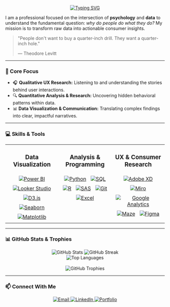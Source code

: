 <p align="center">
  <a href="https://git.io/typing-svg"><img src="https://readme-typing-svg.demolab.com?font=JetBrains+Mono&size=32&duration=3000&pause=1000&color=79D1A9&center=true&vCenter=true&width=550&lines=Consumer+Insight+Analyst;Data-Driven+UX+Researcher;Turning+Data+Into+Stories" alt="Typing SVG" /></a>
</p>

I am a professional focused on the intersection of **psychology** and **data** to understand the fundamental question: *why do people do what they do?* My mission is to transform raw data into actionable consumer insights.

> "People don't want to buy a quarter-inch drill. They want a quarter-inch hole."
>
> — Theodore Levitt

---

### 🎯 Core Focus
* 🎧 **Qualitative UX Research:** Listening to and understanding the stories behind user interactions.
* 🔍 **Quantitative Analysis & Research:** Uncovering hidden behavioral patterns within data.
* 📊 **Data Visualization & Communication:** Translating complex findings into clear, impactful narratives.

---

### 💻 Skills & Tools

<table width="100%">
  <tr>
    <td width="33%" valign="top">
      <h3 align="center">Data Visualization</h3>
      <div align="center">
        <a href="https://powerbi.microsoft.com/" target="_blank"><img style="margin: 5px;" src="https://img.shields.io/badge/Power%20BI-F2C811?style=for-the-badge&logo=powerbi&logoColor=black" alt="Power BI"/></a>
        <a href="https://lookerstudio.google.com/" target="_blank"><img style="margin: 5px;" src="https://img.shields.io/badge/Looker%20Studio-4285F4?style=for-the-badge&logo=googledatastudio&logoColor=white" alt="Looker Studio"/></a>
        <a href="https://d3js.org/" target="_blank"><img style="margin: 5px;" src="https://img.shields.io/badge/D3.js-F9A03C?style=for-the-badge&logo=d3.js&logoColor=white" alt="D3.js"/></a>
        <a href="https://seaborn.pydata.org/" target="_blank"><img style="margin: 5px;" src="https://img.shields.io/badge/Seaborn-3776AB?style=for-the-badge&logo=python&logoColor=white" alt="Seaborn"/></a>
        <a href="https://matplotlib.org/" target="_blank"><img style="margin: 5px;" src="https://img.shields.io/badge/Matplotlib-11557C?style=for-the-badge&logo=matplotlib&logoColor=white" alt="Matplotlib"/></a>
      </div>
    </td>
    <td width="33%" valign="top">
      <h3 align="center">Analysis & Programming</h3>
      <div align="center">
        <a href="https://www.python.org/" target="_blank"><img style="margin: 5px;" src="https://img.shields.io/badge/Python-3776AB?style=for-the-badge&logo=python&logoColor=white" alt="Python"/></a>
        <a href="https://www.mysql.com/" target="_blank"><img style="margin: 5px;" src="https://img.shields.io/badge/SQL-4479A1?style=for-the-badge&logo=postgresql&logoColor=white" alt="SQL"/></a>
        <a href="https://www.r-project.org/" target="_blank"><img style="margin: 5px;" src="https://img.shields.io/badge/R-276DC3?style=for-the-badge&logo=r&logoColor=white" alt="R"/></a>
        <a href="https://www.sas.com/" target="_blank"><img style="margin: 5px;" src="https://img.shields.io/badge/SAS-0078C8?style=for-the-badge&logo=sas&logoColor=white" alt="SAS"/></a>
        <a href="https://git-scm.com/" target="_blank"><img style="margin: 5px;" src="https://img.shields.io/badge/Git-F05032?style=for-the-badge&logo=git&logoColor=white" alt="Git"/></a>
        <a href="https://www.microsoft.com/en-us/microsoft-365/excel" target="_blank"><img style="margin: 5px;" src="https://img.shields.io/badge/Excel-217346?style=for-the-badge&logo=microsoftexcel&logoColor=white" alt="Excel"/></a>
      </div>
    </td>
    <td width="33%" valign="top">
      <h3 align="center">UX & Consumer Research</h3>
      <div align="center">
        <a href="https://www.adobe.com/products/xd.html" target="_blank"><img style="margin: 5px;" src="https://img.shields.io/badge/Adobe%20XD-FF61F6?style=for-the-badge&logo=adobexd&logoColor=white" alt="Adobe XD"/></a>
        <a href="https://miro.com/" target="_blank"><img style="margin: 5px;" src="https://img.shields.io/badge/Miro-050038?style=for-the-badge&logo=miro&logoColor=white" alt="Miro"/></a>
        <a href="https://analytics.google.com/" target="_blank"><img style="margin: 5px;" src="https://img.shields.io/badge/Google%20Analytics-E37400?style=for-the-badge&logo=googleanalytics&logoColor=white" alt="Google Analytics"/></a>
        <a href="https://maze.co/" target="_blank"><img style="margin: 5px;" src="https://img.shields.io/badge/Maze-0B57FF?style=for-the-badge&logo=maze&logoColor=white" alt="Maze"/></a>
        <a href="https://www.figma.com/" target="_blank"><img style="margin: 5px;" src="https://img.shields.io/badge/figma-%23F24E1E.svg?style=for-the-badge&logo=figma&logoColor=white" alt="Figma"/></a>
      </div>
    </td>
  </tr>
</table>

---

### 📊 GitHub Stats & Trophies

<p align="center">
  <img src="https://github-readme-stats.vercel.app/api?username=daddyananta&theme=tokyonight&hide_border=false&include_all_commits=true&count_private=false" alt="GitHub Stats"/>
  <img src="https://github-readme-streak-stats.herokuapp.com/?user=daddyananta&theme=tokyonight&hide_border=false" alt="GitHub Streak"/>
  <br>
  <img src="https://github-readme-stats.vercel.app/api/top-langs/?username=daddyananta&theme=tokyonight&hide_border=false&include_all_commits=true&count_private=false&layout=compact" alt="Top Languages"/>
  <br><br>
  <img src="https://github-profile-trophy.vercel.app/?username=daddyananta&theme=tokyonight&column=7&no-frame=true&no-bg=true" alt="GitHub Trophies"/>
</p>

---

### 📫 Connect With Me

<p align="center">
  <a href="mailto:daddyananta123@yahoo.com">
    <img src="https://img.shields.io/badge/Email-D14836?style=for-the-badge&logo=gmail&logoColor=white" alt="Email"/>
  </a>
  <a href="https://id.linkedin.com/in/daddy-ananta-sinulingga-468141253">
    <img src="https://img.shields.io/badge/LinkedIn-0077B5?style=for-the-badge&logo=linkedin&logoColor=white" alt="LinkedIn"/>
  </a>
  <a href="https://daddyananta.github.io/">
    <img src="https://img.shields.io/badge/Portfolio-000000?style=for-the-badge&logo=firefox&logoColor=#FF7139" alt="Portfolio"/>
  </a>
</p>
